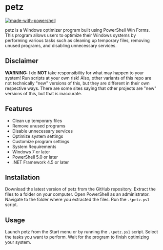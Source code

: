 # petz
[![made-with-powershell](https://img.shields.io/badge/PowerShell-1f425f?logo=Powershell)](https://microsoft.com/PowerShell)

petz is a Windows optimizer program built using PowerShell Win Forms. This program allows users to optimize their Windows systems by performing various tasks such as cleaning up temporary files, removing unused programs, and disabling unnecessary services.
## Disclaimer

**WARNING:** I do **NOT** take responsibility for what may happen to your system! Run scripts at your own risk!
Also, other variants of this repo are not technically "new" versions of this, but they are different in their own respective ways. There are some sites saying that other projects are "new" versions of this, but that is inaccurate.
## Features
- Clean up temporary files
- Remove unused programs
- Disable unnecessary services
- Optimize system settings
- Customize program settings
- System Requirements
- Windows 7 or later
- PowerShell 5.0 or later
- .NET Framework 4.5 or later

## Installation
Download the latest version of petz from the GitHub repository.
Extract the files to a folder on your computer.
Open PowerShell as an administrator.
Navigate to the folder where you extracted the files.
Run the `.\petz.ps1` script.

## Usage
Launch petz from the Start menu or by running the `.\petz.ps1` script.
Select the tasks you want to perform.
Wait for the program to finish optimizing your system.

